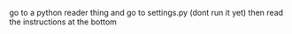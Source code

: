 go to a python reader thing and go to settings.py (dont run it yet) then read the instructions at the bottom
